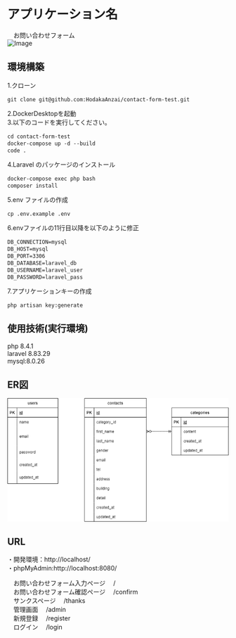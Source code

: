 # アプリケーション名
　お問い合わせフォーム  
 ![Image](https://github.com/user-attachments/assets/2a4fc39b-532f-42e1-88f2-12d3897d73d0)

## 環境構築
1.クローン  
```
git clone git@github.com:HodakaAnzai/contact-form-test.git  
```
2.DockerDesktopを起動  
3.以下のコードを実行してください。  
```
cd contact-form-test
docker-compose up -d --build
code .  
```  
4.Laravel のパッケージのインストール  
```
docker-compose exec php bash  
composer install  
```  
5.env ファイルの作成  
```
cp .env.example .env
```  
6.envファイルの11行目以降を以下のように修正  
```text
DB_CONNECTION=mysql
DB_HOST=mysql
DB_PORT=3306
DB_DATABASE=laravel_db 
DB_USERNAME=laravel_user 
DB_PASSWORD=laravel_pass
```  
7.アプリケーションキーの作成   
```
php artisan key:generate 
```  

## 使用技術(実行環境)
   php 8.4.1  
   laravel 8.83.29  
   mysql:8.0.26  

## ER図
![](index.drawio.png)

## URL
・開発環境：http://localhost/  
・phpMyAdmin:http://localhost:8080/  

　お問い合わせフォーム入力ページ
　/  
　お問い合わせフォーム確認ページ
　/confirm  
　サンクスページ
　/thanks  
　管理画面
　/admin  
　新規登録
　/register  
　ログイン
　/login  

